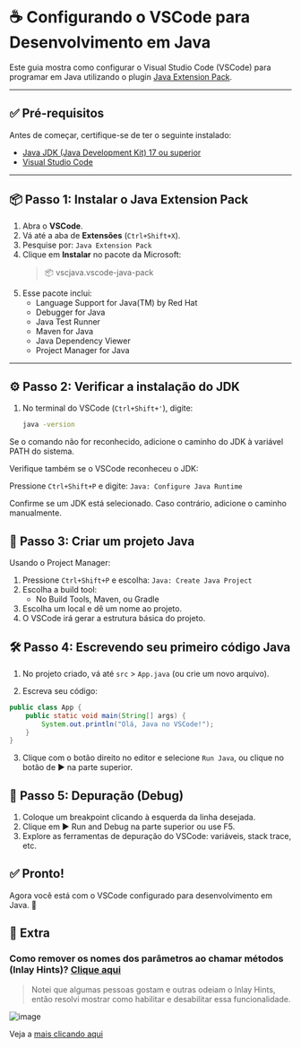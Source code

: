 # ☕ Configurando o VSCode para Desenvolvimento em Java

Este guia mostra como configurar o Visual Studio Code (VSCode) para programar em Java utilizando o plugin [Java Extension Pack](https://marketplace.visualstudio.com/items?itemName=vscjava.vscode-java-pack).

---

## ✅ Pré-requisitos

Antes de começar, certifique-se de ter o seguinte instalado:

- [Java JDK (Java Development Kit) 17 ou superior](https://adoptium.net/)
- [Visual Studio Code](https://code.visualstudio.com/)

---

## 📦 Passo 1: Instalar o Java Extension Pack

1. Abra o **VSCode**.
2. Vá até a aba de **Extensões** (`Ctrl+Shift+X`).
3. Pesquise por: `Java Extension Pack`
4. Clique em **Instalar** no pacote da Microsoft:
   > 📦 vscjava.vscode-java-pack  
5. Esse pacote inclui:
   - Language Support for Java(TM) by Red Hat
   - Debugger for Java
   - Java Test Runner
   - Maven for Java
   - Java Dependency Viewer
   - Project Manager for Java

---

## ⚙️ Passo 2: Verificar a instalação do JDK

1. No terminal do VSCode (`Ctrl+Shift+'`), digite:
   ```bash
   java -version

Se o comando não for reconhecido, adicione o caminho do JDK à variável PATH do sistema.

Verifique também se o VSCode reconheceu o JDK:

Pressione `Ctrl+Shift+P` e digite: `Java: Configure Java Runtime`

Confirme se um JDK está selecionado. Caso contrário, adicione o caminho manualmente.

## 📁 Passo 3: Criar um projeto Java
Usando o Project Manager:
1. Pressione `Ctrl+Shift+P` e escolha: `Java: Create Java Project`
2. Escolha a build tool:
    - No Build Tools, Maven, ou Gradle
3. Escolha um local e dê um nome ao projeto.
4. O VSCode irá gerar a estrutura básica do projeto.

## 🛠️ Passo 4: Escrevendo seu primeiro código Java
1. No projeto criado, vá até `src` > `App.java` (ou crie um novo arquivo).

2. Escreva seu código:

```java
public class App {
    public static void main(String[] args) {
        System.out.println("Olá, Java no VSCode!");
    }
}
````
3. Clique com o botão direito no editor e selecione `Run Java`, ou clique no botão de ▶️ na parte superior.

## 🐞 Passo 5: Depuração (Debug)
1. Coloque um breakpoint clicando à esquerda da linha desejada.
2. Clique em ▶️ Run and Debug na parte superior ou use F5.
3. Explore as ferramentas de depuração do VSCode: variáveis, stack trace, etc.

## ✅ Pronto!
Agora você está com o VSCode configurado para desenvolvimento em Java. 🚀

## 🧩 Extra 

### Como remover os nomes dos parâmetros ao chamar métodos (Inlay Hints)? [Clique aqui](remover-inlay-hints.md)

> Notei que algumas pessoas gostam e outras odeiam o Inlay Hints, então resolvi mostrar como habilitar e desabilitar essa funcionalidade.

![image](https://github.com/user-attachments/assets/f2125960-76ef-4d27-9dd6-a49b6352090e)

Veja a [mais clicando aqui](remover-inlay-hints.md)




